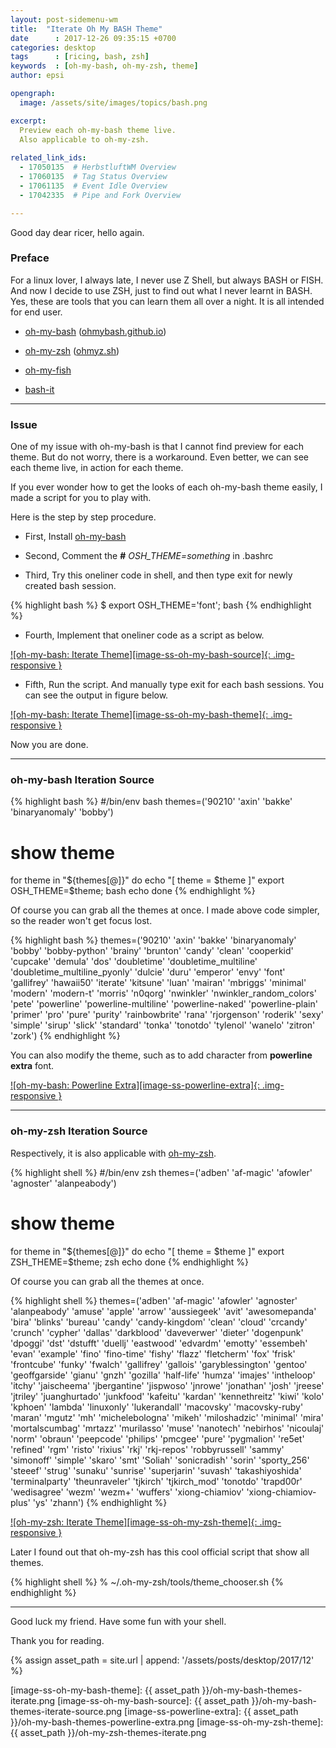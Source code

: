 ```yaml
---
layout: post-sidemenu-wm
title:  "Iterate Oh My BASH Theme"
date      : 2017-12-26 09:35:15 +0700
categories: desktop
tags      : [ricing, bash, zsh]
keywords  : [oh-my-bash, oh-my-zsh, theme]
author: epsi

opengraph:
  image: /assets/site/images/topics/bash.png

excerpt:
  Preview each oh-my-bash theme live.
  Also applicable to oh-my-zsh.
  
related_link_ids: 
  - 17050135  # HerbstluftWM Overview
  - 17060135  # Tag Status Overview
  - 17061135  # Event Idle Overview
  - 17042335  # Pipe and Fork Overview

---
```


Good day dear ricer, hello again.

### Preface

For a linux lover, I always late, I never use Z Shell, but always BASH or FISH.
And now I decide to use ZSH, just to find out what I never learnt in BASH.
Yes, these are tools that you can learn them all over a night.
It is all intended for end user.

*	[oh-my-bash][github-oh-my-bash] ([ohmybash.github.io][site-oh-my-bash])

*	[oh-my-zsh][github-oh-my-zsh] ([ohmyz.sh][site-oh-my-zsh])

*	[oh-my-fish][github-oh-my-fish]

*	[bash-it][github-bash-it]

-- -- --

### Issue

One of my issue with oh-my-bash is that I cannot find preview for each theme. 
But do not worry, there is a workaround. 
Even better, we can see each theme live, in action for each theme.

If you ever wonder how to get the looks of each oh-my-bash theme easily, I made a script for you to play with. 

Here is the step by step procedure.

*	First, Install [oh-my-bash][github-oh-my-bash]

*	Second, Comment the **#** _OSH_THEME=something_ in .bashrc

*	Third, Try this oneliner code in shell, and then type exit for newly created bash session.

{% highlight bash %}
$ export OSH_THEME='font'; bash
{% endhighlight %}

*	Fourth, Implement that oneliner code as a script as below. 

[![oh-my-bash: Iterate Theme][image-ss-oh-my-bash-source]{: .img-responsive }][photos-ss-oh-my-bash-theme]

*	Fifth, Run the script. And manually type exit for each bash sessions. You can see the output in figure below.

[![oh-my-bash: Iterate Theme][image-ss-oh-my-bash-theme]{: .img-responsive }][photos-ss-oh-my-bash-theme]

Now you are done.

-- -- --

### oh-my-bash Iteration Source

{% highlight bash %}
#/bin/env bash
themes=('90210' 'axin' 'bakke' 'binaryanomaly' 'bobby')

# show theme
for theme in "${themes[@]}"
do
    echo "[ theme = $theme ]"
    export OSH_THEME=$theme; bash
    echo
done
{% endhighlight %}

Of course you can grab all the themes at once.
I made above code simpler, so the reader won't get focus lost.

{% highlight bash %}
themes=('90210' 'axin' 'bakke' 'binaryanomaly' 'bobby' 'bobby-python' 'brainy' 'brunton' 'candy' 'clean' 'cooperkid' 'cupcake' 'demula' 'dos' 'doubletime' 'doubletime_multiline' 'doubletime_multiline_pyonly' 'dulcie' 'duru' 'emperor' 'envy' 'font' 'gallifrey' 'hawaii50' 'iterate' 'kitsune' 'luan' 'mairan' 'mbriggs' 'minimal' 'modern' 'modern-t' 'morris' 'n0qorg' 'nwinkler' 'nwinkler_random_colors' 'pete' 'powerline' 'powerline-multiline' 'powerline-naked' 'powerline-plain' 'primer' 'pro' 'pure' 'purity' 'rainbowbrite' 'rana' 'rjorgenson' 'roderik' 'sexy' 'simple' 'sirup' 'slick' 'standard' 'tonka' 'tonotdo' 'tylenol' 'wanelo' 'zitron' 'zork')
{% endhighlight %}

You can also modify the theme, such as to add character from **powerline extra** font.

[![oh-my-bash: Powerline Extra][image-ss-powerline-extra]{: .img-responsive }][photos-ss-powerline-extra]

-- -- --

### oh-my-zsh Iteration Source

Respectively, it is also applicable with [oh-my-zsh][github-oh-my-zsh].

{% highlight shell %}
#/bin/env zsh
themes=('adben' 'af-magic' 'afowler' 'agnoster' 'alanpeabody')

# show theme
for theme in "${themes[@]}"
do
    echo "[ theme = $theme ]"
    export ZSH_THEME=$theme; zsh
    echo
done
{% endhighlight %}

Of course you can grab all the themes at once.

{% highlight shell %}
themes=('adben' 'af-magic' 'afowler' 'agnoster' 'alanpeabody' 'amuse' 'apple' 'arrow' 'aussiegeek' 'avit' 'awesomepanda' 'bira' 'blinks' 'bureau' 'candy' 'candy-kingdom' 'clean' 'cloud' 'crcandy' 'crunch' 'cypher' 'dallas' 'darkblood' 'daveverwer' 'dieter' 'dogenpunk' 'dpoggi' 'dst' 'dstufft' 'duellj' 'eastwood' 'edvardm' 'emotty' 'essembeh' 'evan' 'example' 'fino' 'fino-time' 'fishy' 'flazz' 'fletcherm' 'fox' 'frisk' 'frontcube' 'funky' 'fwalch' 'gallifrey' 'gallois' 'garyblessington' 'gentoo' 'geoffgarside' 'gianu' 'gnzh' 'gozilla' 'half-life' 'humza' 'imajes' 'intheloop' 'itchy' 'jaischeema' 'jbergantine' 'jispwoso' 'jnrowe' 'jonathan' 'josh' 'jreese' 'jtriley' 'juanghurtado' 'junkfood' 'kafeitu' 'kardan' 'kennethreitz' 'kiwi' 'kolo' 'kphoen' 'lambda' 'linuxonly' 'lukerandall' 'macovsky' 'macovsky-ruby' 'maran' 'mgutz' 'mh' 'michelebologna' 'mikeh' 'miloshadzic' 'minimal' 'mira' 'mortalscumbag' 'mrtazz' 'murilasso' 'muse' 'nanotech' 'nebirhos' 'nicoulaj' 'norm' 'obraun' 'peepcode' 'philips' 'pmcgee' 'pure' 'pygmalion' 're5et' 'refined' 'rgm' 'risto' 'rixius' 'rkj' 'rkj-repos' 'robbyrussell' 'sammy' 'simonoff' 'simple' 'skaro' 'smt' 'Soliah' 'sonicradish' 'sorin' 'sporty_256' 'steeef' 'strug' 'sunaku' 'sunrise' 'superjarin' 'suvash' 'takashiyoshida' 'terminalparty' 'theunraveler' 'tjkirch' 'tjkirch_mod' 'tonotdo' 'trapd00r' 'wedisagree' 'wezm' 'wezm+' 'wuffers' 'xiong-chiamiov' 'xiong-chiamiov-plus' 'ys' 'zhann')
{% endhighlight %}

[![oh-my-zsh: Iterate Theme][image-ss-oh-my-zsh-theme]{: .img-responsive }][photos-ss-oh-my-zsh-theme]

Later I found out that oh-my-zsh has this cool official script that show all themes.

{% highlight shell %}
% ~/.oh-my-zsh/tools/theme_chooser.sh
{% endhighlight %}

-- -- --

Good luck my friend.
Have some fun with your shell.

Thank you for reading.

[//]: <> ( -- -- -- links below -- -- -- )
{% assign asset_path = site.url | append: '/assets/posts/desktop/2017/12' %}

[github-oh-my-bash]: https://github.com/ohmybash/oh-my-bash
[github-oh-my-zsh]:  https://github.com/robbyrussell/oh-my-zsh
[github-oh-my-fish]: https://github.com/oh-my-fish/oh-my-fish
[github-bash-it]:    https://github.com/Bash-it/bash-it

[site-oh-my-bash]: https://ohmybash.github.io/
[site-oh-my-zsh]: http://ohmyz.sh/

[image-ss-oh-my-bash-theme]:  {{ asset_path }}/oh-my-bash-themes-iterate.png
[image-ss-oh-my-bash-source]: {{ asset_path }}/oh-my-bash-themes-iterate-source.png
[image-ss-powerline-extra]:   {{ asset_path }}/oh-my-bash-themes-powerline-extra.png
[image-ss-oh-my-zsh-theme]:   {{ asset_path }}/oh-my-zsh-themes-iterate.png

[photos-ss-oh-my-bash-theme]: https://photos.google.com/share/AF1QipMO53TtSJVXrkn8R0s4wre4QWgX7_G5CoaSkFMneVHFp9Tu5STBmdjW3M3fpA2eEw/photo/AF1QipNM3CN5Z2aPUFC3PnhkMUMwK5PPiVIojB7Y3M2A?key=WGIySDVOaVpibkJCRkV5NWVZUUs3UnNLNHR1MVpn
[photos-ss-oh-my-zsh-theme]:  https://photos.google.com/share/AF1QipMO53TtSJVXrkn8R0s4wre4QWgX7_G5CoaSkFMneVHFp9Tu5STBmdjW3M3fpA2eEw/photo/AF1QipMqlaB0q_YuoxegAgXM_TGo-zSyqBmgM8gBDHGT?key=WGIySDVOaVpibkJCRkV5NWVZUUs3UnNLNHR1MVpn
[photos-ss-powerline-extra]: https://photos.google.com/share/AF1QipMO53TtSJVXrkn8R0s4wre4QWgX7_G5CoaSkFMneVHFp9Tu5STBmdjW3M3fpA2eEw/photo/AF1QipNUgpuTy6IxP4j7yZ2q7oVrJ5a1X4dqmNbHA94_?key=WGIySDVOaVpibkJCRkV5NWVZUUs3UnNLNHR1MVpn
